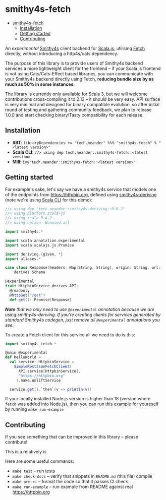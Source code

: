 # smithy4s-fetch

<!--toc:start-->
- [smithy4s-fetch](#smithy4s-fetch)
  - [Installation](#installation)
  - [Getting started](#getting-started)
  - [Contributing](#contributing)
  <!--toc:end-->

An _experimental_ [Smithy4s](https://disneystreaming.github.io/smithy4s/) client backend for [Scala.js](https://www.scala-js.org/), utilising [Fetch](https://developer.mozilla.org/en-US/docs/Web/API/Fetch_API/Using_Fetch) directly, without introducing a http4s/cats dependency.

The purpose of this library is to provide users of Smithy4s backend services a more lightweight client for the frontend – if your Scala.js frontend is not using Cats/Cats-Effect based libraries, you can communicate with your Smithy4s backend directly using Fetch, **reducing bundle size by as much as 50% in some instances**.

The library is currently only available for Scala 3, but we will welcome contributions cross-compiling it to 2.13 – it should be very easy. API surface is very minimal and designed for binary compatible evolution, so after initial round of testing and gathering community feedback, we plan to release 1.0.0 and start checking binary/Tasty compatibility for each release.

## Installation 

- **SBT**: `libraryDependencies += "tech.neander" %%% "smithy4s-fetch" % "<latest version>"`
- **Scala CLI**: `//> using dep tech.neander::smithy4s-fetch::<latest version>`
- **Mill**: `ivy"tech.neander::smithy4s-fetch::<latest version>"`

## Getting started

For example's sake, let's say we have a smithy4s service that models one of the endpoints from https://httpbin.org, defined using [smithy4s-deriving](https://github.com/neandertech/smithy4s-deriving) (note we're using [Scala CLI](https://scala-cli.virtuslab.org) for this demo):

```scala
//> using dep "tech.neander::smithy4s-deriving::0.0.2"
//> using platform scala-js
//> using scala 3.4.2
//> using option -Wunused:all

import smithy4s.*

import scala.annotation.experimental
import scala.scalajs.js.Promise

import deriving.{given, *}
import aliases.*

case class Response(headers: Map[String, String], origin: String, url: String)
    derives Schema

@experimental
trait HttpbinService derives API:
  @readonly
  @httpGet("/get")
  def get(): Promise[Response]
```

***Note** that we only need to use `@experimental` annotation because we are using smithy4s-deriving.*
*If you're creating clients for services generated by standard Smithy4s codegen, just remove all `@experimental` annotations*
*you see.*

To create a Fetch client for this service all we need to do is this:

```scala
import smithy4s_fetch.*

@main @experimental
def helloWorld = 
  val service: HttpbinService = 
    SimpleRestJsonFetchClient(
      API.service[HttpbinService],
      "https://httpbin.org"
     ).make.unliftService

  service.get().`then`(v => println(v))
```

If your locally installed Node.js version is higher than 18 (version where `fetch` was added into Node.js), then you can run this example for youreself by running `make run-example`

## Contributing

If you see something that can be improved in this library – please contribute!

This is a relatively is

Here are some useful commands:

- `make test` – run tests
- `make check-docs` – verify that snippets in `README.md` (this file) compile
- `make pre-ci` – format the code so that it passes CI check
- `make run-example` – run example from README against real https://httpbin.org
